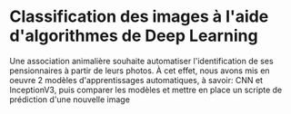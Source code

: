 # Classification des images à l'aide d'algorithmes de Deep Learning
Une association animalière souhaite automatiser l'identification de ses
pensionnaires à partir de leurs photos. À cet effet, nous avons mis en oeuvre 2 modèles d'apprentissages automatiques, à savoir: CNN et InceptionV3, puis comparer les modèles et mettre en place un scripte de prédiction d'une nouvelle image
